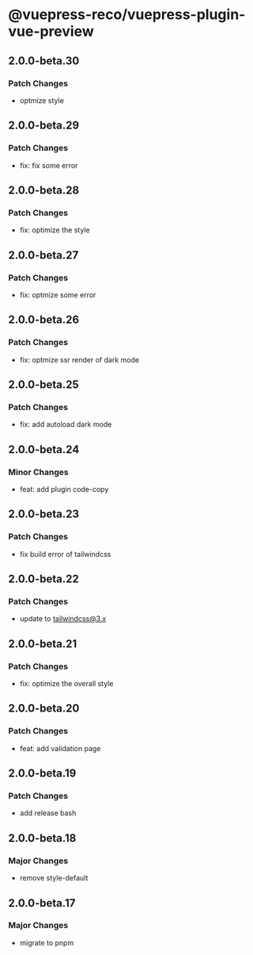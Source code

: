 # @vuepress-reco/vuepress-plugin-vue-preview

## 2.0.0-beta.30

### Patch Changes

- optmize style

## 2.0.0-beta.29

### Patch Changes

- fix: fix some error

## 2.0.0-beta.28

### Patch Changes

- fix: optimize the style

## 2.0.0-beta.27

### Patch Changes

- fix: optmize some error

## 2.0.0-beta.26

### Patch Changes

- fix: optmize ssr render of dark mode

## 2.0.0-beta.25

### Patch Changes

- fix: add autoload dark mode

## 2.0.0-beta.24

### Minor Changes

- feat: add plugin code-copy

## 2.0.0-beta.23

### Patch Changes

- fix build error of tailwindcss

## 2.0.0-beta.22

### Patch Changes

- update to tailwindcss@3.x

## 2.0.0-beta.21

### Patch Changes

- fix: optimize the overall style

## 2.0.0-beta.20

### Patch Changes

- feat: add validation page

## 2.0.0-beta.19

### Patch Changes

- add release bash

## 2.0.0-beta.18

### Major Changes

- remove style-default

## 2.0.0-beta.17

### Major Changes

- migrate to pnpm
